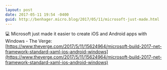 ```yaml
---
layout: post
date: 2017-05-11 19:54 -0400
guid: http://benhager.micro.blog/2017/05/11/microsoft-just-made.html
---
```

💻 Microsoft just made it easier to create iOS and Android apps with Windows - The Verge: [https://www.theverge.com/2017/5/11/15624964/microsoft-build-2017-net-framework-standard-xaml-ios-android-windows](https://www.theverge.com/2017/5/11/15624964/microsoft-build-2017-net-framework-standard-xaml-ios-android-windows)
